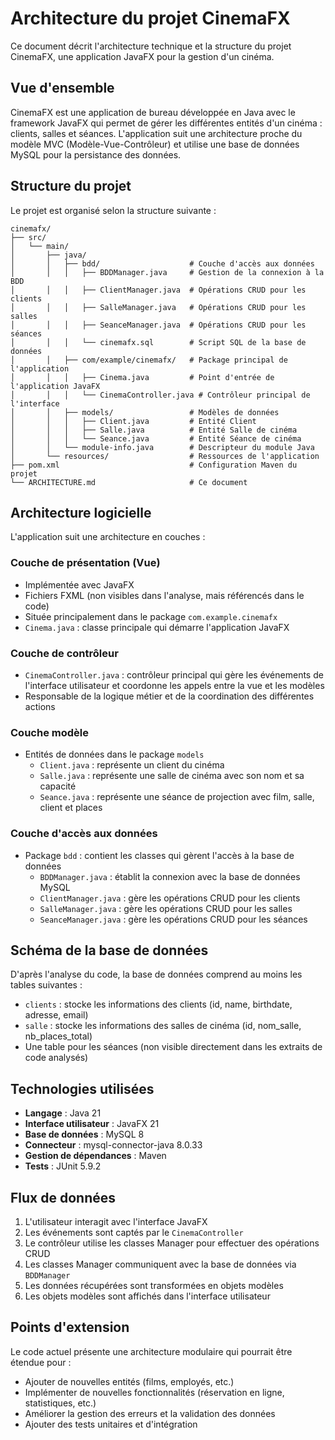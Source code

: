 # Architecture du projet CinemaFX

Ce document décrit l'architecture technique et la structure du projet CinemaFX, une application JavaFX pour la gestion d'un cinéma.

## Vue d'ensemble

CinemaFX est une application de bureau développée en Java avec le framework JavaFX qui permet de gérer les différentes entités d'un cinéma : clients, salles et séances. L'application suit une architecture proche du modèle MVC (Modèle-Vue-Contrôleur) et utilise une base de données MySQL pour la persistance des données.

## Structure du projet

Le projet est organisé selon la structure suivante :

```
cinemafx/
├── src/
│   └── main/
│       ├── java/
│       │   ├── bdd/                    # Couche d'accès aux données
│       │   │   ├── BDDManager.java     # Gestion de la connexion à la BDD
│       │   │   ├── ClientManager.java  # Opérations CRUD pour les clients
│       │   │   ├── SalleManager.java   # Opérations CRUD pour les salles
│       │   │   ├── SeanceManager.java  # Opérations CRUD pour les séances
│       │   │   └── cinemafx.sql        # Script SQL de la base de données
│       │   ├── com/example/cinemafx/   # Package principal de l'application
│       │   │   ├── Cinema.java         # Point d'entrée de l'application JavaFX
│       │   │   └── CinemaController.java # Contrôleur principal de l'interface
│       │   ├── models/                 # Modèles de données
│       │   │   ├── Client.java         # Entité Client
│       │   │   ├── Salle.java          # Entité Salle de cinéma
│       │   │   └── Seance.java         # Entité Séance de cinéma
│       │   └── module-info.java        # Descripteur du module Java
│       └── resources/                  # Ressources de l'application
├── pom.xml                             # Configuration Maven du projet
└── ARCHITECTURE.md                     # Ce document
```

## Architecture logicielle

L'application suit une architecture en couches :

### Couche de présentation (Vue)
- Implémentée avec JavaFX
- Fichiers FXML (non visibles dans l'analyse, mais référencés dans le code)
- Située principalement dans le package `com.example.cinemafx`
- `Cinema.java` : classe principale qui démarre l'application JavaFX

### Couche de contrôleur
- `CinemaController.java` : contrôleur principal qui gère les événements de l'interface utilisateur et coordonne les appels entre la vue et les modèles
- Responsable de la logique métier et de la coordination des différentes actions

### Couche modèle
- Entités de données dans le package `models`
  - `Client.java` : représente un client du cinéma
  - `Salle.java` : représente une salle de cinéma avec son nom et sa capacité
  - `Seance.java` : représente une séance de projection avec film, salle, client et places

### Couche d'accès aux données
- Package `bdd` : contient les classes qui gèrent l'accès à la base de données
  - `BDDManager.java` : établit la connexion avec la base de données MySQL
  - `ClientManager.java` : gère les opérations CRUD pour les clients
  - `SalleManager.java` : gère les opérations CRUD pour les salles
  - `SeanceManager.java` : gère les opérations CRUD pour les séances

## Schéma de la base de données

D'après l'analyse du code, la base de données comprend au moins les tables suivantes :

- `clients` : stocke les informations des clients (id, name, birthdate, adresse, email)
- `salle` : stocke les informations des salles de cinéma (id, nom_salle, nb_places_total)
- Une table pour les séances (non visible directement dans les extraits de code analysés)

## Technologies utilisées

- **Langage** : Java 21
- **Interface utilisateur** : JavaFX 21
- **Base de données** : MySQL 8
- **Connecteur** : mysql-connector-java 8.0.33
- **Gestion de dépendances** : Maven
- **Tests** : JUnit 5.9.2

## Flux de données

1. L'utilisateur interagit avec l'interface JavaFX
2. Les événements sont captés par le `CinemaController`
3. Le contrôleur utilise les classes Manager pour effectuer des opérations CRUD
4. Les classes Manager communiquent avec la base de données via `BDDManager`
5. Les données récupérées sont transformées en objets modèles
6. Les objets modèles sont affichés dans l'interface utilisateur

## Points d'extension

Le code actuel présente une architecture modulaire qui pourrait être étendue pour :
- Ajouter de nouvelles entités (films, employés, etc.)
- Implémenter de nouvelles fonctionnalités (réservation en ligne, statistiques, etc.)
- Améliorer la gestion des erreurs et la validation des données
- Ajouter des tests unitaires et d'intégration
